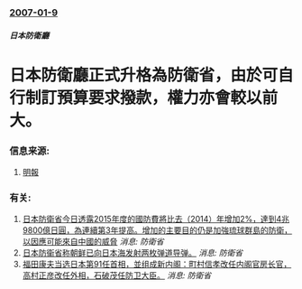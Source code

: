 ### [2007-01-9](/news/2007/01/9/index.md)

##### 日本防衛廳
# 日本防衛廳正式升格為防衛省，由於可自行制訂預算要求撥款，權力亦會較以前大。




### 信息来源:

1. [明報](https://archive.is/20130105110031/http://hk.news.yahoo.com/070109/12/1zkvk.html)

### 有关:

1. [ 日本防衛省今日透露2015年度的國防費將比去（2014）年增加2%，達到4兆9800億日圓，為連續第3年提高。增加的主要目的仍是加強琉球群島的防衛，以因應可能來自中國的威脅](/news/2015/01/6/日本防衛省今日透露2015年度的國防費將比去-2014-年增加2-達到4兆9800億日圓-為連續第3年提高-增加的主.md) _消息: 防衛省_
2. [ 日本防衞省称朝鲜已向日本海发射两枚弹道导弹。](/news/2014/07/4/日本防衞省称朝鲜已向日本海发射两枚弹道导弹.md) _消息: 防衛省_
3. [福田康夫当选日本第91任首相，並组成新内阁：町村信孝改任内阁官房长官，高村正彦改任外相，石破茂任防卫大臣。](/news/2007/09/25/福田康夫当选日本第91任首相-並组成新内阁-町村信孝改任内阁官房长官-高村正彦改任外相-石破茂任防卫大臣.md) _消息: 防衛省_
